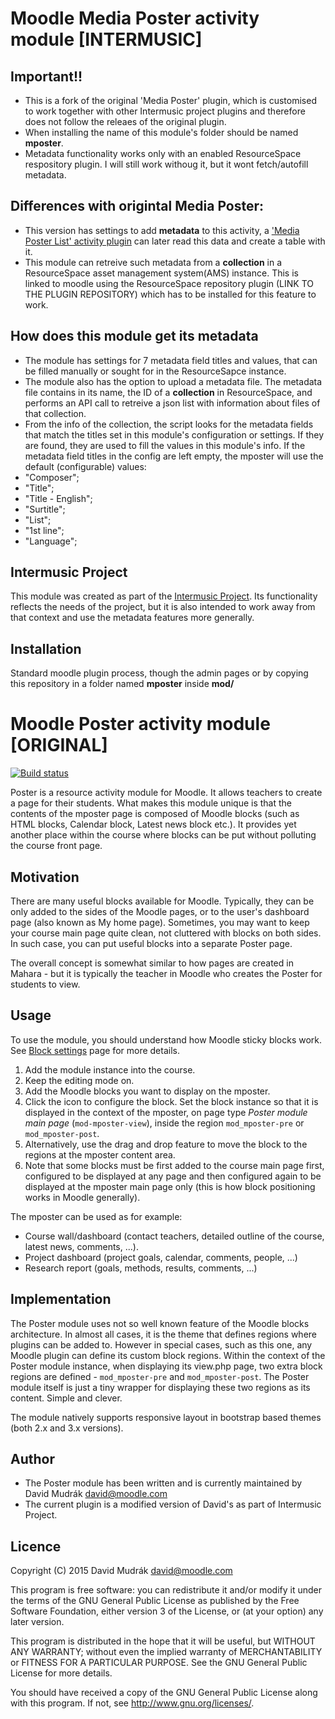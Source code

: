 Moodle Media Poster activity module [INTERMUSIC]
=============================

Important!!
----------
- This is a fork of the original 'Media Poster' plugin, which is customised to work together with other Intermusic project plugins and therefore does not follow the releaes of the original plugin.
- When installing the name of this module's folder should be named **mposter**.
- Metadata functionality works only with an enabled ResourceSpace respository plugin. I will still work withoug it, but it wont fetch/autofill metadata. 

Differences with origintal Media Poster:
----------
- This version has settings to add **metadata** to this activity, a ['Media Poster List' activity plugin](https://github.com/iorobertob/intermusic-database) can later read this data and create a table with it. 
- This module can retreive such metadata from a **collection** in a ResourceSpace asset management system(AMS) instance. This is linked to moodle using the ResourceSpace repository plugin (LINK TO THE PLUGIN REPOSITORY) which has to be installed for this feature to work. 


How does this module get its metadata
----------
- The module has settings for  7 metadata field titles and values, that can be filled manually or sought for in the ResourceSapce instance. 
- The module also has the option to upload a metadata file. The metadata file contains in its name, the ID of a **collection** in ResourceSpace, and performs an API call to retreive a json list with information about files of that collection. 
- From the info of the collection, the script looks for the metadata fields that match the titles set in this module's configuration or settings. If they are found, they are used to fill the values in this module's info. If the metadata field titles in the config are left empty, the mposter will use the default (configurable) values:  	
- "Composer";
- "Title";
- "Title - English";
- "Surtitle";
- "List";
- "1st line";
- "Language";


Intermusic Project
----------
This module was created as part of the [Intermusic Project](https://intermusic.lmta.lt). Its functionality reflects the needs of the project, but it is also intended to work away from that context and use the metadata features more generally. 


Installation
----------
Standard moodle plugin process, though the admin pages or by copying this repository in a folder named **mposter** inside **mod/**


Moodle Poster activity module [ORIGINAL]
=============================

[![Build status](https://travis-ci.org/mudrd8mz/moodle-mod_mposter.svg?branch=master)](https://travis-ci.org/mudrd8mz/moodle-mod_mposter)

Poster is a resource activity module for Moodle. It allows teachers to create a page for their students. What makes this module
unique is that the contents of the mposter page is composed of Moodle blocks (such as HTML blocks, Calendar block, Latest news block
etc.). It provides yet another place within the course where blocks can be put without polluting the course front page.



Motivation
----------

There are many useful blocks available for Moodle. Typically, they can be only added to the sides of the Moodle pages, or to the
user's dashboard page (also known as My home page). Sometimes, you may want to keep your course main page quite clean, not cluttered
with blocks on both sides. In such case, you can put useful blocks into a separate Poster page.

The overall concept is somewhat similar to how pages are created in Mahara - but it is typically the teacher in Moodle who creates
the Poster for students to view.

Usage
-----

To use the module, you should understand how Moodle sticky blocks work. See [Block
settings](https://docs.moodle.org/en/Block_settings) page for more details.

1. Add the module instance into the course.
2. Keep the editing mode on.
3. Add the Moodle blocks you want to display on the mposter.
4. Click the icon to configure the block. Set the block instance so that it is displayed in the context of the
   mposter, on page type _Poster module main page_ (`mod-mposter-view`), inside the region `mod_mposter-pre` or `mod_mposter-post`.
5. Alternatively, use the drag and drop feature to move the block to the regions at the mposter content area.
6. Note that some blocks must be first added to the course main page first, configured to be displayed at any page and then
   configured again to be displayed at the mposter main page only (this is how block positioning works in Moodle generally).

The mposter can be used as for example:

* Course wall/dashboard (contact teachers, detailed outline of the course, latest news, comments, ...).
* Project dashboard (project goals, calendar, comments, people, ...)
* Research report (goals, methods, results, comments, ...)

Implementation
--------------

The Poster module uses not so well known feature of the Moodle blocks architecture. In almost all cases, it is the theme that
defines regions where plugins can be added to. However in special cases, such as this one, any Moodle plugin can define its custom
block regions.  Within the context of the Poster module instance, when displaying its view.php page, two extra block regions are
defined - `mod_mposter-pre` and `mod_mposter-post`. The Poster module itself is just a tiny wrapper for displaying these two regions
as its content. Simple and clever.

The module natively supports responsive layout in bootstrap based themes (both 2.x and 3.x versions).

Author
------

* The Poster module has been written and is currently maintained by David Mudrák <david@moodle.com>
* The current plugin is a modified version of David's as part of Intermusic Project.

Licence
-------

Copyright (C) 2015 David Mudrák <david@moodle.com>

This program is free software: you can redistribute it and/or modify it under the terms of the GNU General Public License as
published by the Free Software Foundation, either version 3 of the License, or (at your option) any later version.

This program is distributed in the hope that it will be useful, but WITHOUT ANY WARRANTY; without even the implied warranty of
MERCHANTABILITY or FITNESS FOR A PARTICULAR PURPOSE.  See the GNU General Public License for more details.

You should have received a copy of the GNU General Public License along with this program.  If not, see
<http://www.gnu.org/licenses/>.


            
